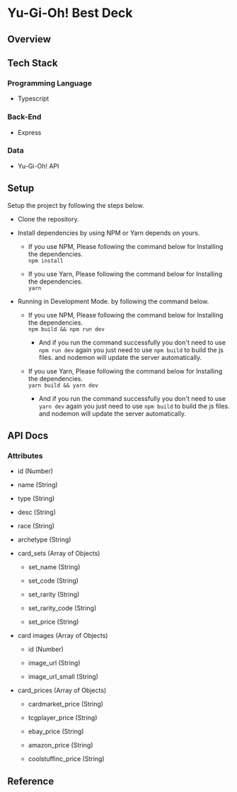 # Yu-Gi-Oh! Best Deck

## Overview

## Tech Stack

### Programming Language

- Typescript

### Back-End

- Express

### Data

- Yu-Gi-Oh! API

## Setup

Setup the project by following the steps below.

- Clone the repository.

- Install dependencies by using NPM or Yarn depends on yours.

  - If you use NPM, Please following the command below for Installing the dependencies.  
  `npm install`

  - If you use Yarn, Please following the command below for Installing the dependencies.  
  `yarn`

- Running in Development Mode. by following the command below.

  - If you use NPM, Please following the command below for Installing the dependencies.  
 `npm build && npm run dev`
    - And if you run the command successfully you don't need to use `npm run dev` again you just need to use `npm build` to build the js files. and nodemon will update the server automatically.

  - If you use Yarn, Please following the command below for Installing the dependencies.  
 `yarn build && yarn dev`
    - And if you run the command successfully you don't need to use `yarn dev` again you just need to use `npm build` to build the js files. and nodemon will update the server automatically.

## API Docs

### Attributes

- id (Number)

- name (String)

- type (String)

- desc (String)

- race (String)

- archetype (String)

- card_sets (Array of Objects)

  - set_name (String)

  - set_code (String)

  - set_rarity (String)

  - set_rarity_code (String)

  - set_price (String)

- card images (Array of Objects)
  
  - id (Number)

  - image_url (String)

  - image_url_small (String)

- card_prices (Array of Objects)
  
  - cardmarket_price (String)

  - tcgplayer_price (String)

  - ebay_price (String)

  - amazon_price (String)

  - coolstuffinc_price (String)

## Reference
